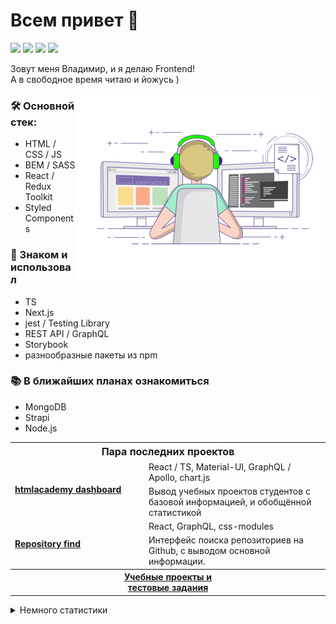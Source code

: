 # Всем привет 👋

<a target="_blank" href="https://t.me/ArtMan_8"><img src="https://img.shields.io/badge/Telegram-000000?style=plastic&logo=Telegram&labelColor=black"/></a>
<a target="_blank" href="https://www.linkedin.com/in/artman-888/"><img src="https://img.shields.io/badge/Linkedin-000000?style=plastic&logo=Linkedin&labelColor=black"/></a>
<a target="_blank" href="mailto:artman888@gmail.com"><img src="https://img.shields.io/badge/Gmail-000000?style=plastic&logo=Gmail&labelColor=black"/></a>
<a target="_blank" href="https://www.codewars.com/users/ArtMan-8"><img src="https://www.codewars.com/users/ArtMan-8/badges/micro"/></a>


Зовут меня Владимир, и я делаю Frontend!<br>
А в свободное время читаю и йожусь )<br>

<img alt="developer" align="right" src="https://github.com/ArtMan-8/ArtMan-8/blob/master/img/coding-man.gif" width="400" height="300"/>


<h3>🛠 Основной стек:</h3>

- HTML / CSS / JS
- BEM / SASS
- React / Redux Toolkit
- Styled Components

<h3>🔨 Знаком и использовал</h3>

- TS
- Next.js
- jest / Testing Library
- REST API / GraphQL
- Storybook
- разнообразные пакеты из npm

<h3>📚 В ближайших планах ознакомиться</h3>

- MongoDB
- Strapi
- Node.js


<table>
  <tr>
    <th colspan="2" style="font-size: 16px; font-weight: 700;">Пара последних проектов</th>
  </tr>

  <tr>
    <td rowspan="2" width="200"><a target="_blank" href="https://github.com/ArtMan-8/htmlacademy-dashboard"><b>htmlacademy dashboard</b></a></td>
    <td>React / TS, Material-UI, GraphQL / Apollo, chart.js</td>
  </tr>
  <tr>
    <td>Вывод учебных проектов студентов с базовой информацией, и обобщённой статистикой</td>
  </tr>

  <tr>
    <td rowspan="2" width="200"><a target="_blank" href="https://github.com/ArtMan-8/repository-find"><b>Repository find</b></a></td>
    <td>React, GraphQL, css-modules</td>
  </tr>
  <tr>
    <td>Интерфейс поиска репозиториев на Github, с выводом основной информации.</td>
  </tr>

  <tr>
    <th colspan="2"><a target="_blank" href="https://github.com/artman-training-projects">Учебные проекты и<br />тестовые задания</a></th>
  </tr>
</table>

<details>
<summary>Немного статистики</summary>
<img height="140px" src="https://github-readme-stats.vercel.app/api?username=artman-8&hide_title=true&hide_border=true&show_icons=true&include_all_commits=true&count_private=true&line_height=21&text_color=000&icon_color=000&bg_color=ea6161,ffc64d,fffc4d,52fa5a,4dfcff,c64dff&theme=graywhite" /><br>
<!--START_SECTION:waka-->
<!--END_SECTION:waka-->
</details>
